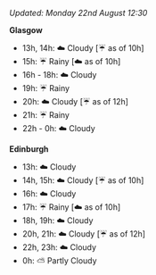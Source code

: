 *Updated: Monday 22nd August 12:30*

**Glasgow**

* 13h, 14h: :cloud: Cloudy [:umbrella: as of 10h]
* 15h: :umbrella: Rainy [:cloud: as of 10h]
* 16h - 18h: :cloud: Cloudy
* 19h: :umbrella: Rainy
* 20h: :cloud: Cloudy [:umbrella: as of 12h]
* 21h: :umbrella: Rainy
* 22h - 0h: :cloud: Cloudy

**Edinburgh**

* 13h: :cloud: Cloudy
* 14h, 15h: :cloud: Cloudy [:umbrella: as of 10h]
* 16h: :cloud: Cloudy
* 17h: :umbrella: Rainy [:cloud: as of 10h]
* 18h, 19h: :cloud: Cloudy
* 20h, 21h: :cloud: Cloudy [:umbrella: as of 12h]
* 22h, 23h: :cloud: Cloudy
* 0h: :partly_sunny: Partly Cloudy
